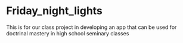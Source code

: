 # Friday_night_lights
This is for our class project in developing an app that can be used for doctrinal mastery in high school seminary classes
